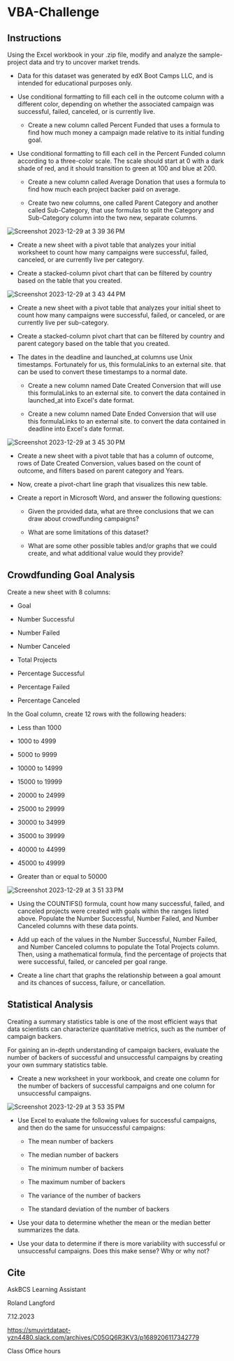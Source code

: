 # VBA-Challenge

## Instructions
Using the Excel workbook in your .zip file, modify and analyze the sample-project data and try to uncover market trends.

- Data for this dataset was generated by edX Boot Camps LLC, and is intended for educational purposes only.

- Use conditional formatting to fill each cell in the outcome column with a different color, depending on whether the associated campaign was successful, failed, canceled, or is currently live.

  - Create a new column called Percent Funded that uses a formula to find how much money a campaign made relative to its initial funding goal.

- Use conditional formatting to fill each cell in the Percent Funded column according to a three-color scale. The scale should start at 0 with a dark shade of red, and it should transition to green at 100 and blue at 200.

  - Create a new column called Average Donation that uses a formula to find how much each project backer paid on average.

  - Create two new columns, one called Parent Category and another called Sub-Category, that use formulas to split the Category and Sub-Category column into the two new, separate columns.

![Screenshot 2023-12-29 at 3 39 36 PM](https://github.com/cbake105/VBA_Stock_Market_Analysis/assets/133677209/84d9f8c3-8bab-49f7-b689-9d49ddc6316b)
 
  - Create a new sheet with a pivot table that analyzes your initial worksheet to count how many campaigns were successful, failed, canceled, or are currently live per category.

- Create a stacked-column pivot chart that can be filtered by country based on the table that you created.

![Screenshot 2023-12-29 at 3 43 44 PM](https://github.com/cbake105/VBA_Stock_Market_Analysis/assets/133677209/61faa48c-3880-4b5d-bc48-a5c5b6117e9a)

- Create a new sheet with a pivot table that analyzes your initial sheet to count how many campaigns were successful, failed, or canceled, or are currently live per sub-category.

- Create a stacked-column pivot chart that can be filtered by country and parent category based on the table that you created.

- The dates in the deadline and launched_at columns use Unix timestamps. Fortunately for us, this formulaLinks to an external site. that can be used to convert these timestamps to a normal date.

  - Create a new column named Date Created Conversion that will use this formulaLinks to an external site. to convert the data contained in launched_at into Excel's date format.

  - Create a new column named Date Ended Conversion that will use this formulaLinks to an external site. to convert the data contained in deadline into Excel's date format.

![Screenshot 2023-12-29 at 3 45 30 PM](https://github.com/cbake105/VBA_Stock_Market_Analysis/assets/133677209/1b56aa96-fac2-406f-b5d0-06b62c742db1)

  - Create a new sheet with a pivot table that has a column of outcome, rows of Date Created Conversion, values based on the count of outcome, and filters based on parent category and Years.

  - Now, create a pivot-chart line graph that visualizes this new table.

- Create a report in Microsoft Word, and answer the following questions:

  - Given the provided data, what are three conclusions that we can draw about crowdfunding campaigns?

  - What are some limitations of this dataset?

  - What are some other possible tables and/or graphs that we could create, and what additional value would they provide?

## Crowdfunding Goal Analysis
Create a new sheet with 8 columns:

- Goal

- Number Successful

- Number Failed

- Number Canceled

- Total Projects

- Percentage Successful

- Percentage Failed

- Percentage Canceled

In the Goal column, create 12 rows with the following headers:

- Less than 1000

- 1000 to 4999

- 5000 to 9999

- 10000 to 14999

- 15000 to 19999

- 20000 to 24999

- 25000 to 29999

- 30000 to 34999

- 35000 to 39999

- 40000 to 44999

- 45000 to 49999

- Greater than or equal to 50000

![Screenshot 2023-12-29 at 3 51 33 PM](https://github.com/cbake105/VBA_Stock_Market_Analysis/assets/133677209/dffe7541-a8f7-4c1e-81a5-9d515d4c5268)

- Using the COUNTIFS() formula, count how many successful, failed, and canceled projects were created with goals within the ranges listed above. Populate the Number Successful, Number Failed, and Number Canceled columns with these data points.

- Add up each of the values in the Number Successful, Number Failed, and Number Canceled columns to populate the Total Projects column. Then, using a mathematical formula, find the percentage of projects that were successful, failed, or canceled per goal range.

- Create a line chart that graphs the relationship between a goal amount and its chances of success, failure, or cancellation.

## Statistical Analysis
Creating a summary statistics table is one of the most efficient ways that data scientists can characterize quantitative metrics, such as the number of campaign backers.

For gaining an in-depth understanding of campaign backers, evaluate the number of backers of successful and unsuccessful campaigns by creating your own summary statistics table.

- Create a new worksheet in your workbook, and create one column for the number of backers of successful campaigns and one column for unsuccessful campaigns.

![Screenshot 2023-12-29 at 3 53 35 PM](https://github.com/cbake105/VBA_Stock_Market_Analysis/assets/133677209/ab2c7757-f327-4954-b0ac-184b99d7d38d)

- Use Excel to evaluate the following values for successful campaigns, and then do the same for unsuccessful campaigns:

  - The mean number of backers

  - The median number of backers

  - The minimum number of backers

  - The maximum number of backers

  - The variance of the number of backers

  - The standard deviation of the number of backers

- Use your data to determine whether the mean or the median better summarizes the data.

- Use your data to determine if there is more variability with successful or unsuccessful campaigns. Does this make sense? Why or why not?

## Cite 
  AskBCS Learning Assistant
  
  Roland Langford
  
  7.12.2023
  
  https://smuvirtdatapt-yzn4480.slack.com/archives/C05GQ6R3KV3/p1689206117342779

  Class Office hours

